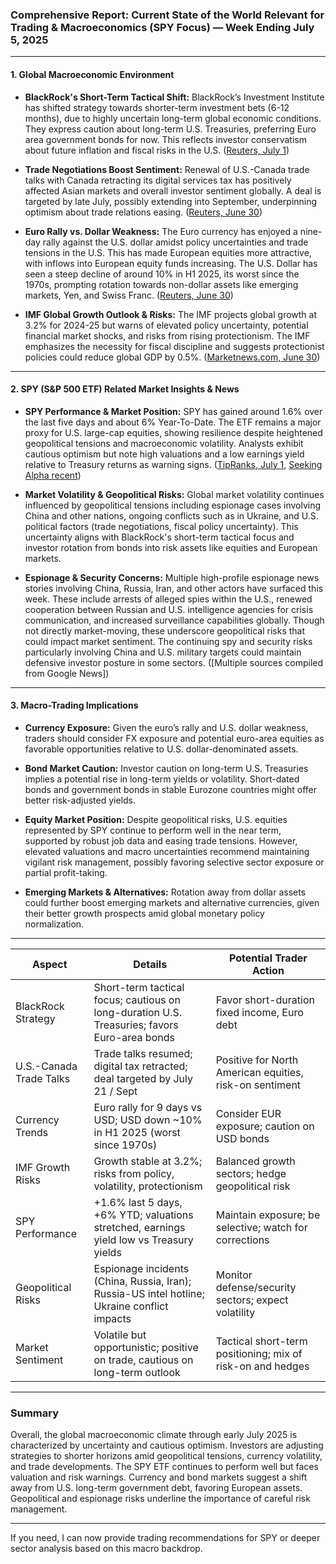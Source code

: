 ### Comprehensive Report: Current State of the World Relevant for Trading & Macroeconomics (SPY Focus) — Week Ending July 5, 2025

---

#### 1. Global Macroeconomic Environment

- **BlackRock's Short-Term Tactical Shift:** BlackRock’s Investment Institute has shifted strategy towards shorter-term investment bets (6-12 months), due to highly uncertain long-term global economic conditions. They express caution about long-term U.S. Treasuries, preferring Euro area government bonds for now. This reflects investor conservatism about future inflation and fiscal risks in the U.S. ([Reuters, July 1](https://www.reuters.com/business/blackrock-eyes-shorter-term-bets-amid-shaky-global-economic-foundations-2025-07-01/?utm_source=openai))

- **Trade Negotiations Boost Sentiment:** Renewal of U.S.-Canada trade talks with Canada retracting its digital services tax has positively affected Asian markets and overall investor sentiment globally. A deal is targeted by late July, possibly extending into September, underpinning optimism about trade relations easing. ([Reuters, June 30](https://www.reuters.com/world/china/global-markets-wrapup-1-2025-06-30/?utm_source=openai))

- **Euro Rally vs. Dollar Weakness:** The Euro currency has enjoyed a nine-day rally against the U.S. dollar amidst policy uncertainties and trade tensions in the U.S. This has made European equities more attractive, with inflows into European equity funds increasing. The U.S. Dollar has seen a steep decline of around 10% in H1 2025, its worst since the 1970s, prompting rotation towards non-dollar assets like emerging markets, Yen, and Swiss Franc. ([Reuters, June 30](https://www.reuters.com/business/finance/global-markets-view-usa-2025-06-30/?utm_source=openai))

- **IMF Global Growth Outlook & Risks:** The IMF projects global growth at 3.2% for 2024-25 but warns of elevated policy uncertainty, potential financial market shocks, and risks from rising protectionism. The IMF emphasizes the necessity for fiscal discipline and suggests protectionist policies could reduce global GDP by 0.5%. ([Marketnews.com, June 30](https://marketnews.com/global-macro-imf-world-economic-outlook-global-2025-growth-seen-at-3-2?utm_source=openai))

---

#### 2. SPY (S&P 500 ETF) Related Market Insights & News

- **SPY Performance & Market Position:** SPY has gained around 1.6% over the last five days and about 6% Year-To-Date. The ETF remains a major proxy for U.S. large-cap equities, showing resilience despite heightened geopolitical tensions and macroeconomic volatility. Analysts exhibit cautious optimism but note high valuations and a low earnings yield relative to Treasury returns as warning signs. ([TipRanks, July 1](https://www.tipranks.com/news/article/spy), [Seeking Alpha recent](https://seekingalpha.com))

- **Market Volatility & Geopolitical Risks:** Global market volatility continues influenced by geopolitical tensions including espionage cases involving China and other nations, ongoing conflicts such as in Ukraine, and U.S. political factors (trade negotiations, fiscal policy uncertainty). This uncertainty aligns with BlackRock's short-term tactical focus and investor rotation from bonds into risk assets like equities and European markets.

- **Espionage & Security Concerns:** Multiple high-profile espionage news stories involving China, Russia, Iran, and other actors have surfaced this week. These include arrests of alleged spies within the U.S., renewed cooperation between Russian and U.S. intelligence agencies for crisis communication, and increased surveillance capabilities globally. Though not directly market-moving, these underscore geopolitical risks that could impact market sentiment. The continuing spy and security risks particularly involving China and U.S. military targets could maintain defensive investor posture in some sectors. ([Multiple sources compiled from Google News])

---

#### 3. Macro-Trading Implications

- **Currency Exposure:** Given the euro’s rally and U.S. dollar weakness, traders should consider FX exposure and potential euro-area equities as favorable opportunities relative to U.S. dollar-denominated assets.

- **Bond Market Caution:** Investor caution on long-term U.S. Treasuries implies a potential rise in long-term yields or volatility. Short-dated bonds and government bonds in stable Eurozone countries might offer better risk-adjusted yields.

- **Equity Market Position:** Despite geopolitical risks, U.S. equities represented by SPY continue to perform well in the near term, supported by robust job data and easing trade tensions. However, elevated valuations and macro uncertainties recommend maintaining vigilant risk management, possibly favoring selective sector exposure or partial profit-taking.

- **Emerging Markets & Alternatives:** Rotation away from dollar assets could further boost emerging markets and alternative currencies, given their better growth prospects amid global monetary policy normalization.

---

| Aspect                 | Details                                                                                                   | Potential Trader Action                     |
|------------------------|-----------------------------------------------------------------------------------------------------------|---------------------------------------------|
| BlackRock Strategy     | Short-term tactical focus; cautious on long-duration U.S. Treasuries; favors Euro-area bonds               | Favor short-duration fixed income, Euro debt|
| U.S.-Canada Trade Talks| Trade talks resumed; digital tax retracted; deal targeted by July 21 / Sept                                | Positive for North American equities, risk-on sentiment |
| Currency Trends        | Euro rally for 9 days vs USD; USD down ~10% in H1 2025 (worst since 1970s)                                | Consider EUR exposure; caution on USD bonds |
| IMF Growth Risks       | Growth stable at 3.2%; risks from policy, volatility, protectionism                                      | Balanced growth sectors; hedge geopolitical risk |
| SPY Performance        | +1.6% last 5 days, +6% YTD; valuations stretched, earnings yield low vs Treasury yields                   | Maintain exposure; be selective; watch for corrections |
| Geopolitical Risks     | Espionage incidents (China, Russia, Iran); Russia-US intel hotline; Ukraine conflict impacts              | Monitor defense/security sectors; expect volatility |
| Market Sentiment       | Volatile but opportunistic; positive on trade, cautious on long-term outlook                              | Tactical short-term positioning; mix of risk-on and hedges |

---

### Summary

Overall, the global macroeconomic climate through early July 2025 is characterized by uncertainty and cautious optimism. Investors are adjusting strategies to shorter horizons amid geopolitical tensions, currency volatility, and trade developments. The SPY ETF continues to perform well but faces valuation and risk warnings. Currency and bond markets suggest a shift away from U.S. long-term government debt, favoring European assets. Geopolitical and espionage risks underline the importance of careful risk management.

---

If you need, I can now provide trading recommendations for SPY or deeper sector analysis based on this macro backdrop.